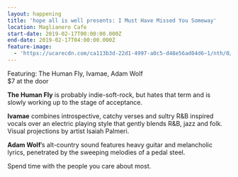 ```yaml
---
layout: happening
title: 'hope all is well presents: I Must Have Missed You Someway'
location: Maglianero Cafe
start-date: 2019-02-17T00:00:00.000Z
end-date: 2019-02-17T04:00:00.000Z
feature-image:
  - 'https://ucarecdn.com/ca113b3d-22d1-4997-a0c5-d48e56ad04d6~1/nth/0/'
---
```

Featuring: The Human Fly, Ivamae, Adam Wolf\
$7 at the door

**The Human Fly** is probably indie-soft-rock, but hates that term and is slowly working up to the stage of acceptance.

**Ivamae** combines introspective, catchy verses and sultry R&B inspired vocals over an electric playing style that gently blends R&B, jazz and folk. Visual projections by artist Isaiah Palmeri.

**Adam Wolf**’s alt-country sound features heavy guitar and melancholic lyrics, penetrated by the sweeping melodies of a pedal steel. 

Spend time with the people you care about most.
